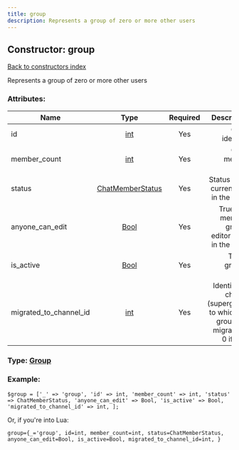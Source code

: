 ```yaml
---
title: group
description: Represents a group of zero or more other users
---
```

## Constructor: group  
[Back to constructors index](index.md)



Represents a group of zero or more other users

### Attributes:

| Name     |    Type       | Required | Description |
|----------|:-------------:|:--------:|------------:|
|id|[int](../types/int.md) | Yes|Group identifier|
|member\_count|[int](../types/int.md) | Yes|Group member count|
|status|[ChatMemberStatus](../types/ChatMemberStatus.md) | Yes|Status of the current user in the group|
|anyone\_can\_edit|[Bool](../types/Bool.md) | Yes|True, if all members granted editor rights in the group|
|is\_active|[Bool](../types/Bool.md) | Yes|True, if group is active|
|migrated\_to\_channel\_id|[int](../types/int.md) | Yes|Identifier of channel (supergroup) to which this group was migrated or 0 if none|



### Type: [Group](../types/Group.md)


### Example:

```
$group = ['_' => 'group', 'id' => int, 'member_count' => int, 'status' => ChatMemberStatus, 'anyone_can_edit' => Bool, 'is_active' => Bool, 'migrated_to_channel_id' => int, ];
```  

Or, if you're into Lua:  


```
group={_='group', id=int, member_count=int, status=ChatMemberStatus, anyone_can_edit=Bool, is_active=Bool, migrated_to_channel_id=int, }

```


